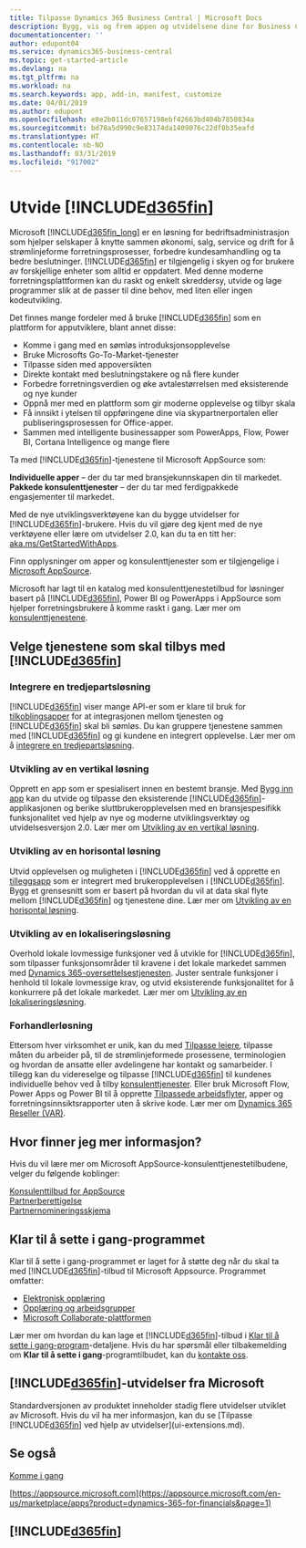 ```yaml
---
title: Tilpasse Dynamics 365 Business Central | Microsoft Docs
description: Bygg, vis og frem appen og utvidelsene dine for Business Central.
documentationcenter: ''
author: edupont04
ms.service: dynamics365-business-central
ms.topic: get-started-article
ms.devlang: na
ms.tgt_pltfrm: na
ms.workload: na
ms.search.keywords: app, add-in, manifest, customize
ms.date: 04/01/2019
ms.author: edupont
ms.openlocfilehash: e8e2b011dc07657198ebf42663bd404b7850834a
ms.sourcegitcommit: bd78a5d990c9e83174da1409076c22df8b35eafd
ms.translationtype: HT
ms.contentlocale: nb-NO
ms.lasthandoff: 03/31/2019
ms.locfileid: "917002"
---
```

# <a name="extending-included365finincludesd365finmdmd"></a>Utvide [!INCLUDE[d365fin](includes/d365fin_md.md)]
Microsoft [!INCLUDE[d365fin_long](includes/d365fin_long_md.md)] er en løsning for bedriftsadministrasjon som hjelper selskaper å knytte sammen økonomi, salg, service og drift for å strømlinjeforme forretningsprosesser, forbedre kundesamhandling og ta bedre beslutninger. [!INCLUDE[d365fin](includes/d365fin_md.md)] er tilgjengelig i skyen og for brukere av forskjellige enheter som alltid er oppdatert. Med denne moderne forretningsplattformen kan du raskt og enkelt skreddersy, utvide og lage programmer slik at de passer til dine behov, med liten eller ingen kodeutvikling.  

Det finnes mange fordeler med å bruke [!INCLUDE[d365fin](includes/d365fin_md.md)] som en plattform for apputviklere, blant annet disse:

* Komme i gang med en sømløs introduksjonsopplevelse
* Bruke Microsofts Go-To-Market-tjenester
* Tilpasse siden med appoversikten
* Direkte kontakt med beslutningstakere og nå flere kunder
* Forbedre forretningsverdien og øke avtalestørrelsen med eksisterende og nye kunder
* Oppnå mer med en plattform som gir moderne opplevelse og tilbyr skala  
* Få innsikt i ytelsen til oppføringene dine via skypartnerportalen eller publiseringsprosessen for Office-apper.
* Sammen med intelligente businessapper som PowerApps, Flow, Power BI, Cortana Intelligence og mange flere  

Ta med [!INCLUDE[d365fin](includes/d365fin_md.md)]-tjenestene til Microsoft AppSource som:

**Individuelle apper** – der du tar med bransjekunnskapen din til markedet.  
**Pakkede konsulenttjenester** – der du tar med ferdigpakkede engasjementer til markedet.

Med de nye utviklingsverktøyene kan du bygge utvidelser for [!INCLUDE[d365fin](includes/d365fin_md.md)]-brukere. Hvis du vil gjøre deg kjent med de nye verktøyene eller lære om utvidelser 2.0, kan du ta en titt her: [aka.ms/GetStartedWithApps](https://aka.ms/GetStartedWithApps).  

Finn opplysninger om apper og konsulenttjenester som er tilgjengelige i [Microsoft AppSource](https://appsource.microsoft.com/en-us/marketplace/consulting-services?country=US&page=1).

Microsoft har lagt til en katalog med konsulenttjenestetilbud for løsninger basert på [!INCLUDE[d365fin](includes/d365fin_md.md)], Power BI og PowerApps i AppSource som hjelper forretningsbrukere å komme raskt i gang. Lær mer om [konsulenttjenestene](/dynamics-nav/developer/readiness/readiness-consulting).

## <a name="choosing-which-services-to-offer-with-included365finincludesd365finmdmd"></a>Velge tjenestene som skal tilbys med [!INCLUDE[d365fin](includes/d365fin_md.md)]

### <a name="integrate-a-3rd-party-solution"></a>Integrere en tredjepartsløsning
[!INCLUDE[d365fin](includes/d365fin_md.md)] viser mange API-er som er klare til bruk for [tilkoblingsapper](/dynamics365/business-central/dev-itpro/developer/readiness/readiness-connect-apps) for at integrasjonen mellom tjenesten og [!INCLUDE[d365fin](includes/d365fin_md.md)] skal bli sømløs. Du kan gruppere tjenestene sammen med [!INCLUDE[d365fin](includes/d365fin_md.md)] og gi kundene en integrert opplevelse. Lær mer om å [integrere en tredjepartsløsning](/dynamics365/business-central/dev-itpro/developer/readiness/readiness-thirdparty-solution).

### <a name="development-of-a-vertical-solution"></a>Utvikling av en vertikal løsning
Opprett en app som er spesialisert innen en bestemt bransje. Med [Bygg inn app](/dynamics365/business-central/dev-itpro/developer/readiness/readiness-embed-apps) kan du utvide og tilpasse den eksisterende [!INCLUDE[d365fin](includes/d365fin_md.md)]-applikasjonen og berike sluttbrukeropplevelsen med en bransjespesifikk funksjonalitet ved hjelp av nye og moderne utviklingsverktøy og utvidelsesversjon 2.0. Lær mer om [Utvikling av en vertikal løsning](/dynamics365/business-central/dev-itpro/developer/readiness/readiness-develop-vertical).

### <a name="development-of-a-horizontal-solution"></a>Utvikling av en horisontal løsning
Utvid opplevelsen og muligheten i [!INCLUDE[d365fin](includes/d365fin_md.md)] ved å opprette en [tilleggsapp](/dynamics365/business-central/dev-itpro/developer/readiness/readiness-add-on-apps) som er integrert med brukeropplevelsen i [!INCLUDE[d365fin](includes/d365fin_md.md)]. Bygg et grensesnitt som er basert på hvordan du vil at data skal flyte mellom [!INCLUDE[d365fin](includes/d365fin_md.md)] og tjenestene dine. Lær mer om [Utvikling av en horisontal løsning](/dynamics365/business-central/dev-itpro/developer/readiness/readiness-develop-horizontal).

### <a name="development-of-a-localization-solution"></a>Utvikling av en lokaliseringsløsning
Overhold lokale lovmessige funksjoner ved å utvikle for [!INCLUDE[d365fin](includes/d365fin_md.md)], som tilpasser funksjonsområder til kravene i det lokale markedet sammen med [Dynamics 365-oversettelsestjenesten](/dynamics365/unified-operations/dev-itpro/lifecycle-services/translation-service-overview). Juster sentrale funksjoner i henhold til lokale lovmessige krav, og utvid eksisterende funksjonalitet for å konkurrere på det lokale markedet. Lær mer om [Utvikling av en lokaliseringsløsning](/dynamics365/business-central/dev-itpro/developer/readiness/readiness-develop-localization).

### <a name="reseller-solution"></a>Forhandlerløsning
Ettersom hver virksomhet er unik, kan du med [Tilpasse leiere](/dynamics-nav/developer/readiness/readiness-customizing-tenants), tilpasse måten du arbeider på, til de strømlinjeformede prosessene, terminologien og hvordan de ansatte eller avdelingene har kontakt og samarbeider. I tillegg kan du videreselge og tilpasse [!INCLUDE[d365fin](includes/d365fin_md.md)] til kundenes individuelle behov ved å tilby [konsulenttjenester](/dynamics-nav/developer/readiness/readiness-consulting). Eller bruk Microsoft Flow, Power Apps og Power BI til å opprette [Tilpassede arbeidsflyter](/dynamics-nav/developer/readiness/readiness-no-code), apper og forretningsinnsiktsrapporter uten å skrive kode. Lær mer om [Dynamics 365 Reseller (VAR)](/dynamics365/business-central/dev-itpro/developer/readiness/readiness-reseller).

## <a name="where-do-i-learn-more"></a>Hvor finner jeg mer informasjon?
Hvis du vil lære mer om Microsoft AppSource-konsulenttjenestetilbudene, velger du følgende koblinger:

[Konsulenttilbud for AppSource](https://appsource.microsoft.com/en-us/marketplace/consulting-services?country=US&page=1)  
[Partnerberettigelse](https://smp-cdn-prod.azureedge.net/documents/Microsoft%20AppSource%20Partner%20Listing%20Guidelines.pdf)  
[Partnernomineringsskjema](https://appsource.microsoft.com/en-us/partners/list-consulting-service)  

## <a name="the-ready-to-go-program"></a>Klar til å sette i gang-programmet
Klar til å sette i gang-programmet er laget for å støtte deg når du skal ta med [!INCLUDE[d365fin](includes/d365fin_md.md)]-tilbud til Microsoft Appsource. Programmet omfatter:

- [Elektronisk opplæring](https://aka.ms/ReadyToGoOnlineLearning)
- [Opplæring og arbeidsgrupper](/dynamics365/business-central/dev-itpro/developer/readiness/readiness-ready-to-go)
- [Microsoft Collaborate-plattformen](https://aka.ms/Collaborate)

Lær mer om hvordan du kan lage et [!INCLUDE[d365fin](includes/d365fin_md.md)]-tilbud i [Klar til å sette i gang-program](/dynamics365/business-central/dev-itpro/developer/readiness/readiness-ready-to-go)-detaljene. Hvis du har spørsmål eller tilbakemelding om **Klar til å sette i gang**-programtilbudet, kan du [kontakte oss](mailto:dyn365bep@microsoft.com).

## <a name="included365finincludesd365finmdmd-extensions-provided-by-microsoft"></a>[!INCLUDE[d365fin](includes/d365fin_md.md)]-utvidelser fra Microsoft
Standardversjonen av produktet inneholder stadig flere utvidelser utviklet av Microsoft. Hvis du vil ha mer informasjon, kan du se [Tilpasse [!INCLUDE[d365fin](includes/d365fin_md.md)] ved hjelp av utvidelser](ui-extensions.md).

## <a name="see-also"></a>Se også
[Komme i gang](product-get-started.md)  

[https://appsource.microsoft.com](https://appsource.microsoft.com/en-us/marketplace/apps?product=dynamics-365-for-financials&page=1)  

## [!INCLUDE[d365fin](includes/free_trial_md.md)]  
